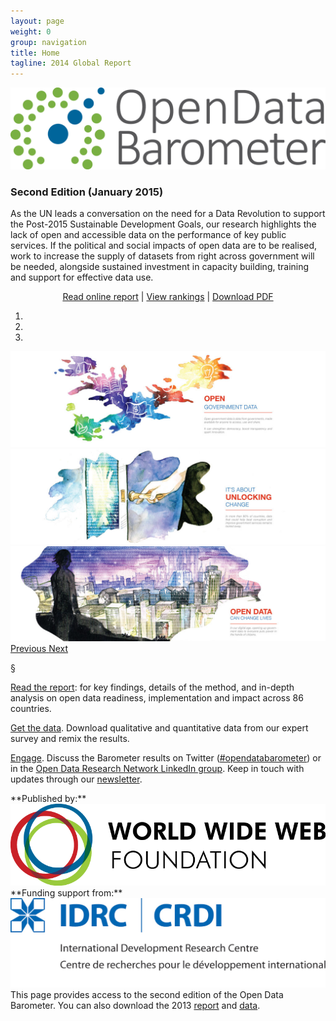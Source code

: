 ```yaml
---
layout: page
weight: 0
group: navigation
title: Home
tagline: 2014 Global Report
---
```



<div class="row">
<div class="col-sm-3"></div>
<div class="col-sm-6">
<img src="/assets/images/odb-logo.png" class="img-responsive" alt="Open Data Barometer Logo">
<h3 class="front-title">Second Edition (January 2015)</h3>
</div>
<div class="col-sm-3"></div>
</div>



<div class="row frontrow">

<p class="lead">As the UN leads a conversation on the need for a Data Revolution to support the Post-2015 Sustainable Development Goals, our research highlights the lack of open and accessible data on the performance of key public services. If the political and social impacts of open data are to be realised, work to increase the supply of datasets from right across government will be needed, alongside sustained investment in capacity building,  training and support for effective data use.</p>
<p style="text-align:center;">
<a href="/report/summary/">Read online report</a> | <a href="/report/analysis/rankings.html">View rankings</a> | <a href="/assets/downloads/Open Data Barometer - Global Report - 2nd Edition - PRINT.pdf">Download PDF</a>
</p>
</div>    

<div id="carousel" class="carousel slide" data-ride="carousel">
  <!-- Indicators -->
  <ol class="carousel-indicators">
    <li data-target="#carousel" data-slide-to="0" class="active"></li>
    <li data-target="#carousel" data-slide-to="1"></li>
    <li data-target="#carousel" data-slide-to="2"></li>
  </ol>

  <!-- Wrapper for slides -->
  <div class="carousel-inner" role="listbox">
    <div class="item active">
      <img src="/assets/images/banners/just-banner-01.jpg" alt="Open data is data that is made available by organisations, businesses and individuals for anyone to access, use and share. It can strengthen democracy, boost transparency and spark innovation">
    </div>
    <div class="item">
      <img src="/assets/images/banners/just-banner-02.jpg" alt="It's about unlocking the change. In more than 90% of countries, data that could help beat corruption and improve government services remains locked away.">
    </div>
    <div class="item">
      <img src="/assets/images/banners/just-banner-03.jpg" alt="In our digital age, opening up government data to everyone free of change is a great way to put power in the hands of citizens">
    </div>
  </div>

  <!-- Controls -->
  <a class="left carousel-control" href="#carousel" role="button" data-slide="prev">
    <span class="glyphicon glyphicon-chevron-left" aria-hidden="true"></span>
    <span class="sr-only">Previous</span>
  </a>
  <a class="right carousel-control" href="#carousel" role="button" data-slide="next">
    <span class="glyphicon glyphicon-chevron-right" aria-hidden="true"></span>
    <span class="sr-only">Next</span>
  </a>
</div>


§




<div class="row frontrow">

<div class="col-sm-4 frontbox" markdown="1">
<p style="text-align:center;">
<span class="glyphicon glyphicon-book" aria-hidden="true" style="font-size:100px; padding-top:30px; text-align:center; color:lightGrey;"></span></p>
<p>
<a href="/report/summary">Read the report</a>: for key findings, details of the method, and in-depth analysis on open data readiness, implementation and impact across 86 countries.
</p>
</div>


<div class="col-sm-4 frontbox" markdown="1">
<p style="text-align:center;">
<span class="glyphicon glyphicon-download" aria-hidden="true" style="font-size:100px; padding-top:30px; text-align:center; color:lightGrey;"></span></p>
<p>
<a href="report/about/data.html">Get the data</a>. Download qualitative and quantitative data from our expert survey and remix the results.
</p>
</div>

<div class="col-sm-4 frontbox" markdown="1">
<p style="text-align:center;">
<span class="glyphicon glyphicon-comment" aria-hidden="true" style="font-size:100px; padding-top:30px; text-align:center; color:lightGrey;"></span></p>
<p>
<a href="http://www.opendataresearch.org/network">Engage</a>. Discuss the Barometer results on Twitter (<a href="https://twitter.com/intent/tweet?text=Exploring%20the%20global%20open%20data%20landscape%20at%20http%3A%2F%2Fwww.opendatabarometer.org%20%23opendatabarometer%20%40odrnetwork">#opendatabarometer</a>) or in the <a href="https://www.linkedin.com/groups?mostRecent=&gid=4790214">Open Data Research Network LinkedIn group</a>. Keep in touch with updates through our <a href="http://opendataresearch.us2.list-manage.com/subscribe?u=809a8ec57d058d7fbcabbb980&id=b381cc451a">newsletter</a>.
</p>
</div>
  
</div>


<div class="row">
<div class="col-sm-3" markdown="1">
**Published by:**
<a href="http://www.webfoundation.org"><img src="/assets/images/logos/webfoundation.png" class="img-responsive" alt="World Wide Web Foundation"></a>
</div>

<div class="col-sm-6" markdown="1">

</div>

<div class="col-sm-3" markdown="1">
**Funding support from:**
<a href="http://www.idrc.ca"><img src="/assets/images/logos/idrc.jpeg" class="img-responsive" alt="International Development Research Center"></a>
</div>
</div>

<div class="row">
<div class="col-sm-12" markdown="1">
This page provides access to the second edition of the Open Data Barometer. You can also download the 2013 <a href="http://opendataresearch.org/dl/odb2013/Open-Data-Barometer-2013-Global-Report.pdf">report</a> and <a href="http://opendataresearch.org/content/2013/535/get-data-open-data-barometer-2013">data</a>. 
</div>
</div>